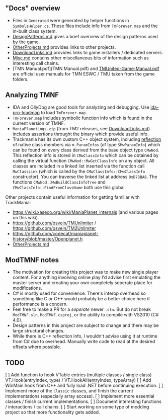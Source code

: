 ﻿## "Docs" overview

- Files in `Generated` were generated by helper functions in `SymbolsHelper.cs`. These files include info from `TmForever.map` and the in-built class system.
- [DesignPatterns.md](DesignPatterns.md) gives a brief overview of the design patterns used by the game.
- [OtherProjects.md](OtherProjects.md) provides links to other projects.
- [DownloadLinks.md](DownloadLinks.md) provides links to game installers / dedicated servers.
- [Misc.md](Misc.md) contains other miscellaneous bits of information such as interesting call chains.
- [TMN Manual.pdf](TMN Manual.pdf) and [TMUnited-Game-Manual.pdf](TMUnited-Game-Manual.pdf) are official user manuals for TMN ESWC / TMU taken from the game folders.

## Analyzing TMNF

- IDA and OllyDbg are good tools for analyzing and debugging. Use [ida-pro-loadmap](https://github.com/mefistotelis/ida-pro-loadmap) to load `TmForever.map`.
- `TmForever.map` includes symbolic function info which is found in the current version of TMNF.
- `ManiaPlanetLogs.zip` (from TM2 releases, see [DownloadLinks.md](DownloadLinks.md)) includes assertions throught the binary which provide useful info.
- Trackmania has its own custom C++ object system, including [reflection](https://en.wikipedia.org/wiki/Reflective_programming) of native class members via `m_ParamInfos` (of type `SMwParamInfo`) which can be found on every class derived from the base object type `CMwNod`. This reflection info is stored in `CMwClassInfo` which can be obtained by calling the virtual function `CMwNod::MwGetClassInfo` on any object. All classes are included in a linked list inserted via the function call `MwClassLink` (which is called by the `CMwClassInfo::CMwClassInfo` constructor). You can traverse the linked list at address `0xD73BA8`. The functions `CMwNod::MwBuildClassInfoTree` and `CMwClassInfo::FindFromClassName` both use this global.

Other projects contain useful information for getting familiar with TrackMania:

- https://wiki.xaseco.org/wiki/ManiaPlanet_internals (and various pages on this wiki)
- https://github.com/osvein/TMUnlimiter / https://github.com/osvein/TM2Unlimiter
- https://github.com/codecat/maniaplanet-history/blob/master/Openplanet.h
- [OtherProjects.md](OtherProjects.md)

## ModTMNF notes

- The motivation for creating this project was to make new single player content. For anything involving online play I'd advise first emulating the master server and creating your own completely seperate place for modifications.
- C# is mostly used for convenience. There's interop overhead so something like C or C++ would probably be a better choice here if performance is a concern.
- Feel free to make a PR for a *seperate* newer `.sln`. But do not break `ModTMNF.sln`, `ModTMNF.csproj`, or the ability to compile with VS2010 (C# 4.0).
- Design patterns in this project are subject to change and there may be large structural changes.
- While there is C++ reflection info, I wouldn't advise using it at runtime from C# due to overhead. Manually write code to read at the desired offsets where possible.

## TODO

[ ] Add function to hook VTable entries (multiple classes / single class) VT.Hook(entryIndex, type) / VT.HookAll(entryIndex, typeArray)
[ ] Add WinMain hook from C++ and fully load .NET before continuing execution.
[ ] Implement more of the `Classic` classes, and finish the current implementations (especially array access).
[ ] Implement more essential classes / finish current implementations.
[ ] Document interesting functions / interactions / call chains.
[ ] Start working on some type of modding project so that more functionality gets added.